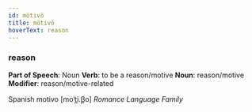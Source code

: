 ```yaml
---
id: mötivö
title: mötivö
hoverText: reason
---
```


### reason

**Part of Speech**: Noun
**Verb**: to be a reason/motive
**Noun**: reason/motive
**Modifier**: reason/motive-related

Spanish motivo [moˈt̪i.β̞o]
*Romance Language Family*